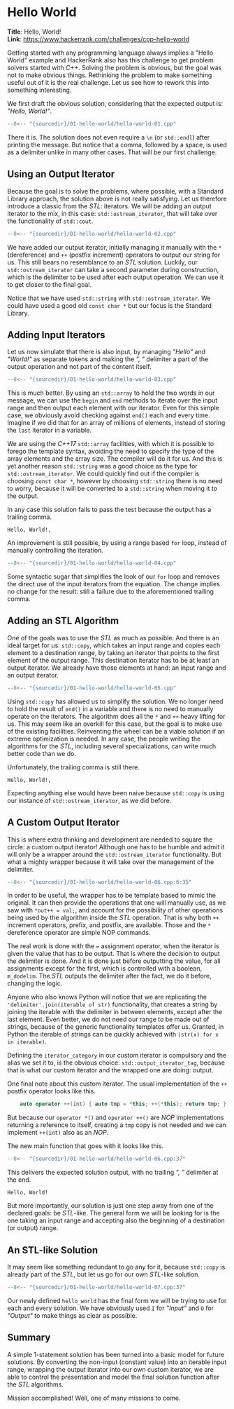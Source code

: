 # Hello World

**Title**: Hello, World!\
**Link**: <https://www.hackerrank.com/challenges/cpp-hello-world> 

Getting started with any programming language always implies a "Hello World" example and HackerRank also has this challenge to get problem solvers started with *C++*. Solving the problem is obvious, but the goal was not to make obvious things. Rethinking the problem to make something useful out of it is the real challenge. Let us see how to rework this into something interesting.

We first draft the obvious solution, considering that the expected output is: *"Hello, World!"*.

```cpp title
--8<-- "{sourcedir}/01-hello-world/hello-world-01.cpp"
```

There it is. The solution does not even require a `\n` (or `std::endl`) after printing the message. But notice that a comma, followed by a space, is used as a delimiter unlike in many other cases. That will be our first challenge.

## Using an Output Iterator

Because the goal is to solve the problems, where possible, with a Standard Library approach, the solution above is not really satisfying. Let us therefore introduce a classic from the *STL*: iterators. We will be adding an output iterator to the mix, in this case: `std::ostream_iterator`, that will take over the functionality of `std::cout`.

```cpp title
--8<-- "{sourcedir}/01-hello-world/hello-world-02.cpp"
```

We have added our output iterator, initially managing it manually with the `*` (dereference) and `++` (postfix increment) operators to output our string for us. This still bears no resemblance to an *STL* solution. Luckily, our `std::ostream_iterator` can take a second parameter during construction, which is the delimiter to be used after each output operation. We can use it to get closer to the final goal.

Notice that we have used `std::string` with `std::ostream_iterator`. We could have used a good old `const char *` but our focus is the Standard Library.

## Adding Input Iterators

Let us now simulate that there is also input, by managing *"Hello"* and *"World!"* as separate tokens and making the *", "* delimiter a part of the output operation and not part of the content itself.

```cpp title
--8<-- "{sourcedir}/01-hello-world/hello-world-03.cpp"
```

This is much better. By using an `std::array` to hold the two words in our message, we can use the `begin` and `end` methods to iterate over the input range and then output each element with our iterator. Even for this simple case, we obviously avoid checking against `end()` each and every time. Imagine if we did that for an array of millions of elements, instead of storing the `last` iterator in a variable.

We are using the *C++17* `std::array` facilities, with which it is possible to forego the template syntax, avoiding the need to specify the type of the array elements and the array size. The compiler will do it for us. And this is yet another reason `std::string` was a good choice as the type for `std::ostream_iterator`. We could quickly find out if the compiler is choosing `const char *`, however by choosing `std::string` there is no need to worry, because it will be converted to a `std::string` when moving it to the output.

In any case this solution fails to pass the test because the output has a trailing comma.

```
Hello, World!,
```

An improvement is still possible, by using a range based `for` loop, instead of manually controlling the iteration.

```cpp title
--8<-- "{sourcedir}/01-hello-world/hello-world-04.cpp"
```

Some syntactic sugar that simplifies the look of our `for` loop and removes the direct use of the input iterators from the equation. The change implies no change for the result: still a failure due to the aforementioned trailing comma.

## Adding an STL Algorithm

One of the goals was to use the *STL* as much as possible. And there is an ideal target for us: `std::copy`, which takes an input range and copies each element to a destination range, by taking an iterator that points to the first element of the output range. This destination iterator has to be at least an output iterator. We already have those elements at hand: an input range and an output iterator.

```cpp title
--8<-- "{sourcedir}/01-hello-world/hello-world-05.cpp"
```

Using `std::copy` has allowed us to simplify the solution. We no longer need to hold the result of `end()` in a variable and there is no need to manually operate on the iterators. The algorithm does all the `*` and `++` heavy lifting for us. This may seem like an overkill for this case, but the goal is to make use of the existing facilities. Reinventing the wheel can be a viable solution if an extreme optimization is needed. In any case, the people writing the algorithms for the *STL*, including several specializations, can write much better code than we do.

Unfortunately, the trailing comma is still there.

```
Hello, World!,
```

Expecting anything else would have been naive because `std::copy` is using our instance of `std::ostream_iterator`, as we did before.

## A Custom Output Iterator

This is where extra thinking and development are needed to square the circle: a custom output iterator! Although one has to be humble and admit it will only be a wrapper around the `std::ostream_iterator` functionality. But what a mighty wrapper because it will take over the management of the delimiter.

```cpp title
--8<-- "{sourcedir}/01-hello-world/hello-world-06.cpp:6:35"
```

In order to be useful, the wrapper has to be template based to mimic the original. It can then provide the operations that one will manually use, as we saw with `*out++ = val;`, and account for the possibility of other operations being used by the algorithm inside the *STL* operation. That is why both `++` increment operators, prefix, and postfix, are available. Those and the `*` dereference operator are simple NOP commands.

The real work is done with the `=` assignment operator, when the iterator is given the value that has to be output. That is where the decision to output the delimiter is done. And it is done just before outputting the value, for all assignments except for the first, which is controlled with a boolean, `m_dodelim`. The *STL* outputs the delimiter after the fact, we do it before, changing the logic.

Anyone who also knows Python will notice that we are replicating the `'delimiter'.join(iterable of str)` functionality, that creates a string by joining the iterable with the delimiter in between elements, except after the last element. Even better, we do not need our range to be made out of strings, because of the generic functionality templates offer us. Granted, in Python the iterable of strings can be quickly achieved with `(str(x) for x in iterable)`.

Defining the `iterator_category` in our custom iterator is compulsory and the alias we set it to, is the obvious choice: `std::output_iterator_tag`, because that is what our custom iterator and the wrapped one are doing: output.

One final note about this custom iterator. The usual implementation of the `++` postfix operator looks like this.

```cpp
    auto operator ++(int) { auto tmp = *this; ++(*this); return tmp; }
```

But because our `operator *()` and `operator ++()` are *NOP* implementations returning a reference to itself, creating a `tmp` copy is not needed and we can implement `++(int)` also as an *NOP*.

The new main function that goes with it looks like this.

```cpp title
--8<-- "{sourcedir}/01-hello-world/hello-world-06.cpp:37"
```

This delivers the expected solution output, with no trailing *", "* delimiter at the end.

```
Hello, World!
```

But more importantly, our solution is just one step away from one of the declared goals: be *STL*-like. The general form we will be looking for is the one taking an input range and accepting also the beginning of a destination (or output) range.

## An STL-like Solution

It may seem like something redundant to go any for it, because `std::copy` is already part of the *STL*, but let us go for our own *STL*-like solution.

```cpp title
--8<-- "{sourcedir}/01-hello-world/hello-world-07.cpp:37"
```

Our newly defined `hello_world` has the final form we will be trying to use for each and every solution. We have obviously used `I` for *"Input"* and `O` for *"Output"* to make things as clear as possible.

## Summary

A simple 1-statement solution has been turned into a basic model for future solutions. By converting the non-input (constant value) into an iterable input range, wrapping the output iterator into our own custom iterator, we are able to control the presentation and model the final solution function after the *STL* algorithms.

Mission accomplished! Well, one of many missions to come.
